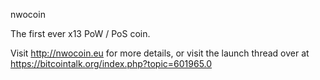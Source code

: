
nwocoin 

The first ever x13 PoW / PoS coin.

Visit http://nwocoin.eu for more details, or visit the launch thread over at https://bitcointalk.org/index.php?topic=601965.0
